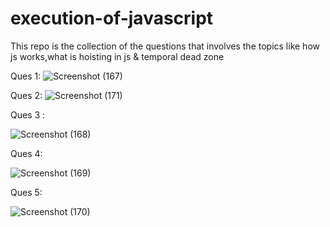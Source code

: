# execution-of-javascript
This repo is the collection of the questions that involves the topics like how js works,what is hoisting in js &amp; temporal dead zone 

Ques 1:
![Screenshot (167)](https://github.com/Ziaurrehman90/execution-of-javascript/assets/112377951/5350b910-6474-46cc-a4d1-674c427dc4b6)

Ques 2:
![Screenshot (171)](https://github.com/Ziaurrehman90/execution-of-javascript/assets/112377951/7856091f-0e6a-4203-94aa-202e28178131)

Ques 3 :

![Screenshot (168)](https://github.com/Ziaurrehman90/execution-of-javascript/assets/112377951/7fb6e3b8-ead4-4e71-81a5-e0f8fb5c52af)

Ques 4:

![Screenshot (169)](https://github.com/Ziaurrehman90/execution-of-javascript/assets/112377951/7ce92265-daf7-4d9c-99da-b04a0ac4a4b8)

Ques 5:

![Screenshot (170)](https://github.com/Ziaurrehman90/execution-of-javascript/assets/112377951/43948096-9531-48da-b243-5758b907e17e)

